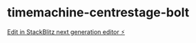 # timemachine-centrestage-bolt

[Edit in StackBlitz next generation editor ⚡️](https://stackblitz.com/~/github.com/timemachine-studio/timemachine-centrestage-bolt)